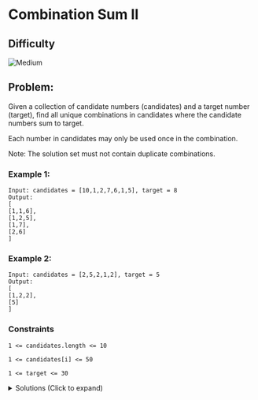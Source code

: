 # Combination Sum II

## Difficulty

![Medium](https://img.shields.io/badge/medium-ef6c00?style=for-the-badge&logoColor=white)

## Problem:

Given a collection of candidate numbers (candidates) and a target number (target), find all unique combinations in candidates where the candidate numbers sum to target.

Each number in candidates may only be used once in the combination.

Note: The solution set must not contain duplicate combinations.

### Example 1:

```
Input: candidates = [10,1,2,7,6,1,5], target = 8
Output:
[
[1,1,6],
[1,2,5],
[1,7],
[2,6]
]
```

### Example 2:

```
Input: candidates = [2,5,2,1,2], target = 5
Output:
[
[1,2,2],
[5]
]
```

### Constraints

`1 <= candidates.length <= 10`

`1 <= candidates[i] <= 50`

`1 <= target <= 30`

<details>
  <summary>Solutions (Click to expand)</summary>

### Explanation

Instead of generating all combinations of numbers, we use backtracking and sorting to help up make optimal decision that would lead us to a possible combination

Our goal is to construct lists that when the values are summed up, equal the target. We can iterate over the array using recursive method calls adding the every new number we come across to a `sum`.

```
target = 5

sum = 2

[2,5,2,1,2]
 ^

sum = 7

[2,5,2,1,2]
   ^
```

Every time we make a recursive call, we will check that the sum equals the target. If it does we will add together add values we have seen so far the list of lists.

If the sum is greater than the target, then we can conclude that adding the last number caused the sum to overflow. We will backtrack our steps and remove the last number we've added. Now we will continue adding trying the other numbers in the array skipping the last one we encountered and skipping any duplicates.

We can greater optimize the number of operations done by sorting the array. If we know that next number is greater than or equal to the number we've just encountered, we don't have to try other numbers in the array and instead backtrack an additional step until we can get to a safer sum.

```
target = 5
sum = 1

[1,2,2,2,5]
 ^

target = 5
sum = 3

[1,2,2,2,5]
   ^

target = 5
sum = 5 // add [1,2,2] to the list

[1,2,2,2,5] // adding another number will just cause our sum to overflow. backtrack to 1
     ^

target = 5
sum = 1

[1,2,2,2,5]
 ^

target = 5
sum = 6

[1,2,2,2,5] backtrack to the beginning of the array
         ^

target = 5
sum = 0

[1,2,2,2,5]
^


target = 5
sum = 2

[1,2,2,2,5]
   ^

target = 5
sum = 7

[1,2,2,2,5] backtrack to the beginning of the array
         ^

target = 5
sum = 0

[1,2,2,2,5]
^

target = 5
sum = 0

[1,2,2,2,5] // add [5] to the list
         ^


[[1,2,2], [5]]
```



- [JavaScript](./combination-sum-ii.js)
- [TypeScript](./combination-sum-ii.ts)
- [Java](./combination-sum-ii.java)
- [Go](./combination-sum-ii.go)
</details>
